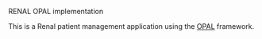 RENAL OPAL implementation

This is a Renal patient management application using the [OPAL](https://github.com/openhealthcare/opal) framework.

